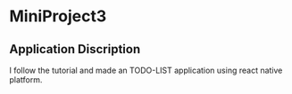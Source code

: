 # MiniProject3
## Application Discription
I follow the tutorial and made an TODO-LIST application using react native platform. 
